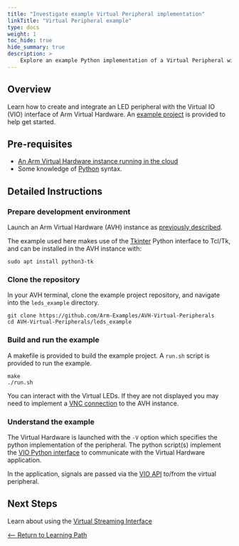 ```yaml
---
title: "Investigate example Virtual Peripheral implementation"
linkTitle: "Virtual Peripheral example"
type: docs
weight: 1
toc_hide: true
hide_summary: true
description: >
    Explore an example Python implementation of a Virtual Peripheral with Arm Virtual Hardware and Virtual IO.
---
```

## Overview

Learn how to create and integrate an LED peripheral with the Virtual IO (VIO) interface of Arm Virtual Hardware. An [example project](https://github.com/Arm-Examples/AVH-Virtual-Peripherals) is provided to help get started.

## Pre-requisites

* [An Arm Virtual Hardware instance running in the cloud](/iot/aws/launch)
* Some knowledge of [Python](https://www.python.org/) syntax.

## Detailed Instructions

### Prepare development environment

Launch an Arm Virtual Hardware (AVH) instance as [previously described](/iot/aws/launch).

The example used here makes use of the [Tkinter](https://docs.python.org/3/library/tkinter.html) Python interface to Tcl/Tk, and can be installed in the AVH instance with:
```console
sudo apt install python3-tk
```
### Clone the repository

In your AVH terminal, clone the example project repository, and navigate into the `leds_example` directory.
```console
git clone https://github.com/Arm-Examples/AVH-Virtual-Peripherals
cd AVH-Virtual-Peripherals/leds_example
```
### Build and run the example

A makefile is provided to build the example project. A `run.sh` script is provided to run the example.
```console
make
./run.sh
```
You can interact with the Virtual LEDs. If they are not displayed you may need to implement a [VNC connection](/iot/avh/launch/#vnc) to the AVH instance.

### Understand the example

The Virtual Hardware is launched with the `-V` option which specifies the python implementation of the peripheral. The python script(s) implement the [VIO Python interface](https://arm-software.github.io/AVH/main/simulation/html/group__arm__vio__py.html) to communicate with the Virtual Hardware application.

In the application, signals are passed via the [VIO API](https://arm-software.github.io/AVH/main/simulation/html/group__arm__vio__api.html) to/from the virtual peripheral.

## Next Steps

Learn about using the [Virtual Streaming Interface](#)

[<-- Return to Learning Path](/iot/peripherals/#sections)
